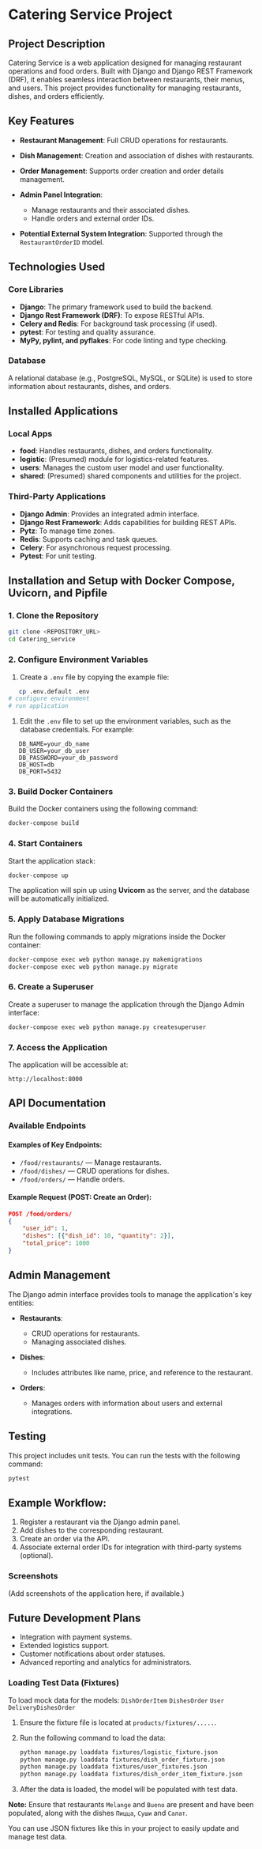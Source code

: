 # Catering Service Project
## Project Description
Catering Service is a web application designed for managing restaurant operations and food orders. Built with Django and Django REST Framework (DRF), it enables seamless interaction between restaurants, their menus, and users. This project provides functionality for managing restaurants, dishes, and orders efficiently.
## Key Features
- **Restaurant Management**: Full CRUD operations for restaurants.
- **Dish Management**: Creation and association of dishes with restaurants.
- **Order Management**: Supports order creation and order details management.
- **Admin Panel Integration**:
    - Manage restaurants and their associated dishes.
    - Handle orders and external order IDs.

- **Potential External System Integration**: Supported through the `RestaurantOrderID` model.

## Technologies Used
### Core Libraries
- **Django**: The primary framework used to build the backend.
- **Django Rest Framework (DRF)**: To expose RESTful APIs.
- **Celery and Redis**: For background task processing (if used).
- **pytest**: For testing and quality assurance.
- **MyPy, pylint, and pyflakes**: For code linting and type checking.

### Database
A relational database (e.g., PostgreSQL, MySQL, or SQLite) is used to store information about restaurants, dishes, and orders.
## Installed Applications
### Local Apps
- **food**: Handles restaurants, dishes, and orders functionality.
- **logistic**: (Presumed) module for logistics-related features.
- **users**: Manages the custom user model and user functionality.
- **shared**: (Presumed) shared components and utilities for the project.

### Third-Party Applications
- **Django Admin**: Provides an integrated admin interface.
- **Django Rest Framework**: Adds capabilities for building REST APIs.
- **Pytz**: To manage time zones.
- **Redis**: Supports caching and task queues.
- **Celery**: For asynchronous request processing.
- **Pytest**: For unit testing.

## Installation and Setup with Docker Compose, Uvicorn, and Pipfile
### 1. Clone the Repository
``` bash
git clone <REPOSITORY_URL>
cd Catering_service
```
### 2. Configure Environment Variables
1. Create a `.env` file by copying the example file:
``` bash
   cp .env.default .env
# configure environment
# run application
```
1. Edit the `.env` file to set up the environment variables, such as the database credentials. For example:
``` 
   DB_NAME=your_db_name
   DB_USER=your_db_user
   DB_PASSWORD=your_db_password
   DB_HOST=db
   DB_PORT=5432
```
### 3. Build Docker Containers
Build the Docker containers using the following command:
``` bash
docker-compose build
```
### 4. Start Containers
Start the application stack:
``` bash
docker-compose up
```
The application will spin up using **Uvicorn** as the server, and the database will be automatically initialized.
### 5. Apply Database Migrations
Run the following commands to apply migrations inside the Docker container:
``` bash
docker-compose exec web python manage.py makemigrations
docker-compose exec web python manage.py migrate
```
### 6. Create a Superuser
Create a superuser to manage the application through the Django Admin interface:
``` bash
docker-compose exec web python manage.py createsuperuser
```
### 7. Access the Application
The application will be accessible at:
``` 
http://localhost:8000
```




## API Documentation
### Available Endpoints
#### Examples of Key Endpoints:
- `/food/restaurants/` — Manage restaurants.
- `/food/dishes/` — CRUD operations for dishes.
- `/food/orders/` — Handle orders.

#### Example Request (POST: Create an Order):
``` json
POST /food/orders/
{
    "user_id": 1,
    "dishes": [{"dish_id": 10, "quantity": 2}],
    "total_price": 1000
}
```
## Admin Management
The Django admin interface provides tools to manage the application's key entities:
- **Restaurants**:
    - CRUD operations for restaurants.
    - Managing associated dishes.

- **Dishes**:
    - Includes attributes like name, price, and reference to the restaurant.

- **Orders**:
    - Manages orders with information about users and external integrations.

## Testing
This project includes unit tests. You can run the tests with the following command:
``` bash
pytest
```
## Example Workflow:
1. Register a restaurant via the Django admin panel.
2. Add dishes to the corresponding restaurant.
3. Create an order via the API.
4. Associate external order IDs for integration with third-party systems (optional).

### Screenshots
(Add screenshots of the application here, if available.)
## Future Development Plans
- Integration with payment systems.
- Extended logistics support.
- Customer notifications about order statuses.
- Advanced reporting and analytics for administrators.






### Loading Test Data (Fixtures)

To load mock data for the models: 
`DishOrderItem` 
`DishesOrder` 
`User` 
`DeliveryDishesOrder` 


1. Ensure the fixture file is located at `products/fixtures/.....`.
2. Run the following command to load the data:

   ```bash
   python manage.py loaddata fixtures/logistic_fixture.json
   python manage.py loaddata fixtures/dish_order_fixture.json
   python manage.py loaddata fixtures/user_fixtures.json
   python manage.py loaddata fixtures/dish_order_item_fixture.json
   ```

3. After the data is loaded, the model will be populated with test data.

**Note:** Ensure that restaurants `Melange` and `Bueno` are present and have been populated, 
along with the dishes `Пицца`, `Суши` and `Салат`.

You can use JSON fixtures like this in your project to easily update and manage test data.
